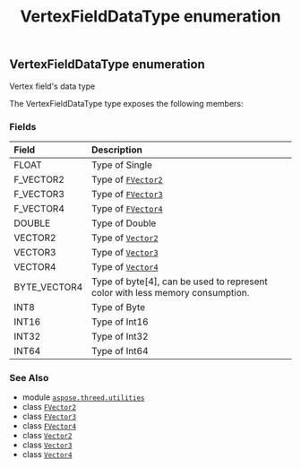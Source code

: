 ﻿---
title: VertexFieldDataType enumeration
second_title: Aspose.3D for Python via .NET API References
description: 
type: docs
weight: 270
url: /aspose.threed.utilities/vertexfielddatatype/
is_root: false
---

## VertexFieldDataType enumeration

Vertex field's data type



The VertexFieldDataType type exposes the following members:

### Fields
| Field | Description |
| :- | :- |
| FLOAT | Type of Single |
| F_VECTOR2 | Type of [`FVector2`](/3d/python-net/aspose.threed.utilities/fvector2) |
| F_VECTOR3 | Type of [`FVector3`](/3d/python-net/aspose.threed.utilities/fvector3) |
| F_VECTOR4 | Type of [`FVector4`](/3d/python-net/aspose.threed.utilities/fvector4) |
| DOUBLE | Type of Double |
| VECTOR2 | Type of [`Vector2`](/3d/python-net/aspose.threed.utilities/vector2) |
| VECTOR3 | Type of [`Vector3`](/3d/python-net/aspose.threed.utilities/vector3) |
| VECTOR4 | Type of [`Vector4`](/3d/python-net/aspose.threed.utilities/vector4) |
| BYTE_VECTOR4 | Type of byte[4], can be used to represent color with less memory consumption. |
| INT8 | Type of Byte |
| INT16 | Type of Int16 |
| INT32 | Type of Int32 |
| INT64 | Type of Int64 |



### See Also
* module [`aspose.threed.utilities`](..)
* class [`FVector2`](/3d/python-net/aspose.threed.utilities/fvector2)
* class [`FVector3`](/3d/python-net/aspose.threed.utilities/fvector3)
* class [`FVector4`](/3d/python-net/aspose.threed.utilities/fvector4)
* class [`Vector2`](/3d/python-net/aspose.threed.utilities/vector2)
* class [`Vector3`](/3d/python-net/aspose.threed.utilities/vector3)
* class [`Vector4`](/3d/python-net/aspose.threed.utilities/vector4)
